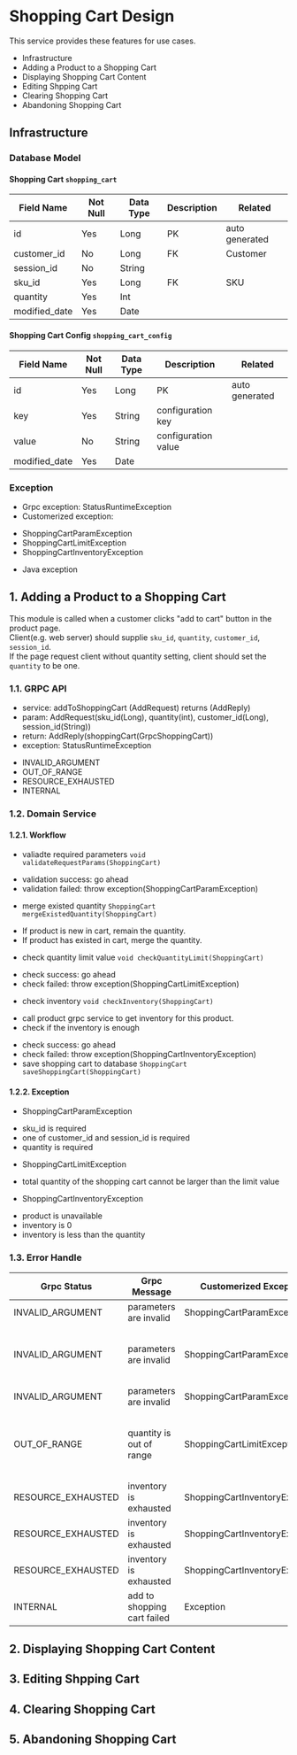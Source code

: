 # Shopping Cart Design
This service provides these features for use cases.
* Infrastructure
* Adding a Product to a Shopping Cart
* Displaying Shopping Cart Content
* Editing Shpping Cart
* Clearing Shopping Cart 
* Abandoning Shopping Cart

## Infrastructure

### Database Model

#### Shopping Cart `shopping_cart`
Field Name | Not Null | Data Type | Description | Related
---------- | -------- | --------- | ----------- | -------
id | Yes | Long | PK | auto generated |
customer_id | No | Long | FK | Customer
session_id | No | String |  |
sku_id | Yes | Long | FK | SKU
quantity | Yes | Int | |
modified_date | Yes | Date | |

#### Shopping Cart Config `shopping_cart_config`
Field Name | Not Null | Data Type | Description | Related
---------- | -------- | --------- | ----------- | -------
id | Yes | Long | PK | auto generated |
key | Yes | String | configuration key | 
value | No | String | configuration value |
modified_date | Yes | Date | |

### Exception
* Grpc exception: StatusRuntimeException
* Customerized exception:
 - ShoppingCartParamException
 - ShoppingCartLimitException
 - ShoppingCartInventoryException
* Java exception

## 1. Adding a Product to a Shopping Cart
This module is called when a customer clicks "add to cart" button in the product page.  
Client(e.g. web server) should supplie `sku_id`, `quantity`, `customer_id`, `session_id`.  
If the page request client without quantity setting, client should set the `quantity` to be one.

### 1.1. GRPC API

* service: addToShoppingCart (AddRequest) returns (AddReply)
* param: AddRequest(sku_id(Long), quantity(int), customer_id(Long), session_id(String))
* return: AddReply(shoppingCart(GrpcShoppingCart))
* exception: StatusRuntimeException
 - INVALID_ARGUMENT
 - OUT_OF_RANGE
 - RESOURCE_EXHAUSTED
 - INTERNAL

### 1.2. Domain Service

#### 1.2.1. Workflow
* valiadte required parameters `void validateRequestParams(ShoppingCart)`
 - validation success: go ahead
 - validation failed: throw exception(ShoppingCartParamException)
* merge existed quantity `ShoppingCart mergeExistedQuantity(ShoppingCart)`
 - If product is new in cart, remain the quantity.
 - If product has existed in cart, merge the quantity.
* check quantity limit value `void checkQuantityLimit(ShoppingCart)`
 - check success: go ahead
 - check failed: throw exception(ShoppingCartLimitException)
* check inventory `void checkInventory(ShoppingCart)`
 - call product grpc service to get inventory for this product.
 - check if the inventory is enough
  * check success: go ahead
  * check failed: throw exception(ShoppingCartInventoryException)
* save shopping cart to database `ShoppingCart saveShoppingCart(ShoppingCart)`

#### 1.2.2. Exception
* ShoppingCartParamException
 - sku_id is required
 - one of customer_id and session_id is required
 - quantity is required
* ShoppingCartLimitException
 - total quantity of the shopping cart cannot be larger than the limit value
* ShoppingCartInventoryException
 - product is unavailable
 - inventory is 0
 - inventory is less than the quantity

### 1.3. Error Handle

Grpc Status | Grpc Message | Customerized Exception | Customerized Message
----------- | ------------ | ---------------------- | --------------------
INVALID_ARGUMENT | parameters are invalid | ShoppingCartParamException | sku_id is required
INVALID_ARGUMENT | parameters are invalid | ShoppingCartParamException | one of customer_id and session_id is required
INVALID_ARGUMENT | parameters are invalid | ShoppingCartParamException | quantity is required
OUT_OF_RANGE | quantity is out of range | ShoppingCartLimitException | total quantity of the shopping cart cannot be larger than the limit value
RESOURCE_EXHAUSTED | inventory is exhausted | ShoppingCartInventoryException | product is unavailable
RESOURCE_EXHAUSTED | inventory is exhausted | ShoppingCartInventoryException | inventory is 0
RESOURCE_EXHAUSTED | inventory is exhausted | ShoppingCartInventoryException | inventory is less than the quantity
INTERNAL | add to shopping cart failed | Exception | 

## 2. Displaying Shopping Cart Content

## 3. Editing Shpping Cart

## 4. Clearing Shopping Cart 

## 5. Abandoning Shopping Cart
